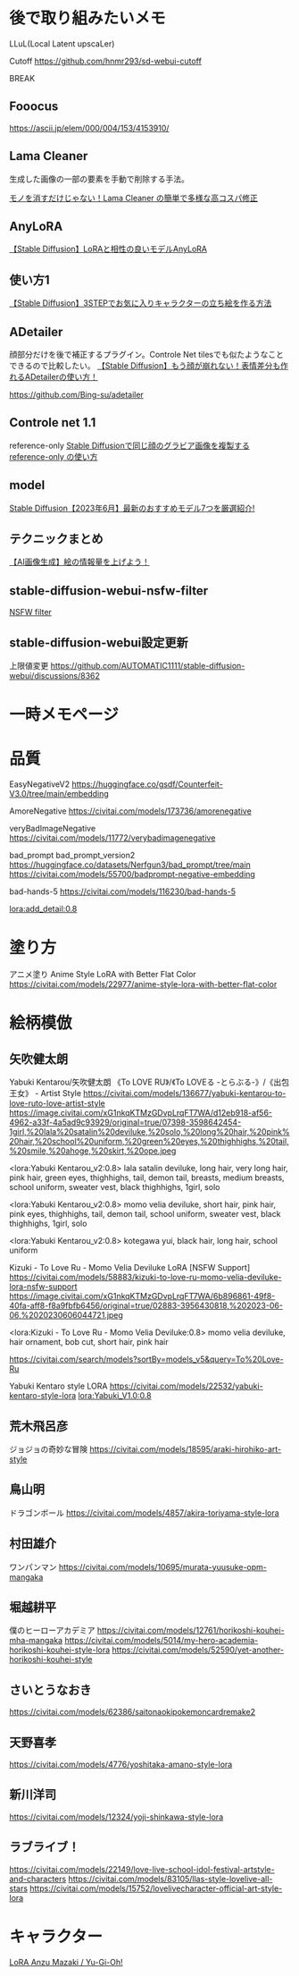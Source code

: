 # 後で取り組みたいメモ

LLuL(Local Latent upscaLer)

Cutoff
https://github.com/hnmr293/sd-webui-cutoff

BREAK

## Fooocus
https://ascii.jp/elem/000/004/153/4153910/

## Lama Cleaner
生成した画像の一部の要素を手動で削除する手法。

[モノを消すだけじゃない！Lama Cleaner の簡単で多様な高コスパ修正](https://github.com/Zuntan03/SdWebUiTutorial/blob/main/_/doc/LamaCleaner/LamaCleaner.md)


## AnyLoRA
[【Stable Diffusion】LoRAと相性の良いモデルAnyLoRA](https://self-development.info/%E3%80%90stable-diffusion%E3%80%91lora%E3%81%A8%E7%9B%B8%E6%80%A7%E3%81%AE%E8%89%AF%E3%81%84%E3%83%A2%E3%83%87%E3%83%ABanylora/)

## 使い方1

[【Stable Diffusion】3STEPでお気に入りキャラクターの立ち絵を作る方法](https://freeblog-video.com/stable-diffusion_standing-picture/)

## ADetailer
顔部分だけを後で補正するプラグイン。Controle Net tilesでも似たようなことできるので比較したい。
[【Stable Diffusion】もう顔が崩れない！表情差分も作れるADetailerの使い方！](https://freeblog-video.com/stable-diffusion_extensions_adetailer/)

https://github.com/Bing-su/adetailer


## Controle net 1.1
reference-only 
[Stable Diffusionで同じ顔のグラビア画像を複製する reference-only の使い方](https://oiuy.net/archives/326)

## model

[Stable Diffusion【2023年6月】最新のおすすめモデル7つを厳選紹介!](https://photoshopbook.com/2023/06/11/stable-diffusion-models-202306/)

## テクニックまとめ

[【AI画像生成】絵の情報量を上げよう！](https://note.com/den2_nova/n/n921557c5dff9)

## stable-diffusion-webui-nsfw-filter
[NSFW filter](https://github.com/jovijovi/stable-diffusion-webui-nsfw-filter)

## stable-diffusion-webui設定更新
上限値変更
https://github.com/AUTOMATIC1111/stable-diffusion-webui/discussions/8362


<!-- --------------------------------------------------------- -->

# 一時メモページ

# 品質
EasyNegativeV2
https://huggingface.co/gsdf/Counterfeit-V3.0/tree/main/embedding

AmoreNegative
https://civitai.com/models/173736/amorenegative

veryBadImageNegative
https://civitai.com/models/11772/verybadimagenegative

bad_prompt
bad_prompt_version2
https://huggingface.co/datasets/Nerfgun3/bad_prompt/tree/main
https://civitai.com/models/55700/badprompt-negative-embedding

bad-hands-5
https://civitai.com/models/116230/bad-hands-5

<lora:add_detail:0.8>

# 塗り方
アニメ塗り Anime Style LoRA with Better Flat Color
https://civitai.com/models/22977/anime-style-lora-with-better-flat-color

# 絵柄模倣

## 矢吹健太朗
Yabuki Kentarou/矢吹健太朗 《To LOVE RU》/《To LOVEる -とらぶる-》/《出包王女》 - Artist Style
https://civitai.com/models/136677/yabuki-kentarou-to-love-ruto-love-artist-style
https://image.civitai.com/xG1nkqKTMzGDvpLrqFT7WA/d12eb918-af56-4962-a33f-4a5ad9c93929/original=true/07398-3598642454-1girl,%20lala%20satalin%20deviluke,%20solo,%20long%20hair,%20pink%20hair,%20school%20uniform,%20green%20eyes,%20thighhighs,%20tail,%20smile,%20ahoge,%20skirt,%20ope.jpeg

<lora:Yabuki Kentarou_v2:0.8> lala satalin deviluke, long hair, very long hair, pink hair, green eyes, thighhighs, tail, demon tail, breasts, medium breasts, school uniform, sweater vest, black thighhighs, 1girl, solo

<lora:Yabuki Kentarou_v2:0.8> momo velia deviluke, short hair, pink hair, pink eyes, thighhighs, tail, demon tail, school uniform, sweater vest, black thighhighs, 1girl, solo

<lora:Yabuki Kentarou_v2:0.8> kotegawa yui, black hair, long hair, school uniform

Kizuki - To Love Ru - Momo Velia Deviluke LoRA [NSFW Support]
https://civitai.com/models/58883/kizuki-to-love-ru-momo-velia-deviluke-lora-nsfw-support
https://image.civitai.com/xG1nkqKTMzGDvpLrqFT7WA/6b896861-49f8-40fa-aff8-f8a9fbfb6456/original=true/02883-3956430818,%202023-06-06,%2020230606044721.jpeg

<lora:Kizuki - To Love Ru - Momo Velia Deviluke:0.8> momo velia deviluke, hair ornament, bob cut, short hair, pink hair

https://civitai.com/search/models?sortBy=models_v5&query=To%20Love-Ru

Yabuki Kentaro style LORA
https://civitai.com/models/22532/yabuki-kentaro-style-lora
<lora:Yabuki_V1.0:0.8>


## 荒木飛呂彦
ジョジョの奇妙な冒険
https://civitai.com/models/18595/araki-hirohiko-art-style

## 鳥山明
ドラゴンボール
https://civitai.com/models/4857/akira-toriyama-style-lora

## 村田雄介
ワンパンマン
https://civitai.com/models/10695/murata-yuusuke-opm-mangaka

## 堀越耕平
僕のヒーローアカデミア
https://civitai.com/models/12761/horikoshi-kouhei-mha-mangaka
https://civitai.com/models/5014/my-hero-academia-horikoshi-kouhei-style-lora
https://civitai.com/models/52590/yet-another-horikoshi-kouhei-style

## さいとうなおき
https://civitai.com/models/62386/saitonaokipokemoncardremake2

## 天野喜孝
https://civitai.com/models/4776/yoshitaka-amano-style-lora

## 新川洋司
https://civitai.com/models/12324/yoji-shinkawa-style-lora

## ラブライブ！
https://civitai.com/models/22149/love-live-school-idol-festival-artstyle-and-characters
https://civitai.com/models/83105/llas-style-lovelive-all-stars
https://civitai.com/models/15752/lovelivecharacter-official-art-style-lora

# キャラクター
[LoRA Anzu Mazaki / Yu-Gi-Oh!](https://civitai.com/models/259424/lora-anzu-mazaki-yu-gi-oh)


